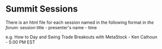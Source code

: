 # Summit Sessions

There is an html file for each session named in the following format *in the forum*:
session title - presenter's name - time

e.g. 
How to Day and Swing Trade Breakouts with MetaStock - Ken Calhoun - 5:00 PM EST
